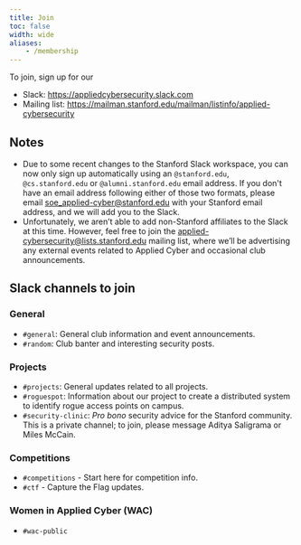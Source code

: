 ```yaml
---
title: Join
toc: false
width: wide
aliases:
    - /membership
---
```


To join, sign up for our

* Slack: https://appliedcybersecurity.slack.com
* Mailing list: https://mailman.stanford.edu/mailman/listinfo/applied-cybersecurity

## Notes

* Due to some recent changes to the Stanford Slack workspace, you can now only sign up automatically using an `@stanford.edu`, `@cs.stanford.edu` or `@alumni.stanford.edu` email address. If you don't have an email address following either of those two formats, please email soe_applied-cyber@stanford.edu with your Stanford email address, and we will add you to the Slack.
* Unfortunately, we aren’t able to add non-Stanford affiliates to the Slack at this time. However, feel free to join the applied-cybersecurity@lists.stanford.edu mailing list, where we’ll be advertising any external events related to Applied Cyber and occasional club announcements.

## Slack channels to join

### General

* `#general`: General club information and event announcements.
* `#random`: Club banter and interesting security posts.

### Projects

- `#projects`: General updates related to all projects.
- `#roguespot`: Information about our project to create a distributed system to identify rogue access points on campus.
- `#security-clinic`: *Pro bono* security advice for the Stanford community. This is a private channel; to join, please message Aditya Saligrama or Miles McCain.

### Competitions

* `#competitions` - Start here for competition info.
* `#ctf` - Capture the Flag updates.

### Women in Applied Cyber (WAC)

* `#wac-public`